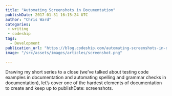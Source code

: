 ```yaml
---
title: "Automating Screenshots in Documentation"
publishDate: 2017-01-31 16:15:24 UTC
author: "Chris Ward"
categories:
 - writing
 - codeship
tags:
  - Development
publication_url: "https://blog.codeship.com/automating-screenshots-in-documentation/"
image: "/src/assets/images/articles/screenshot.png"

---
```

Drawing my short series to a close (we’ve talked about testing code examples in documentation and automating spelling and grammar checks in documentation), let’s cover one of the hardest elements of documentation to create and keep up to publishDate: screenshots.

